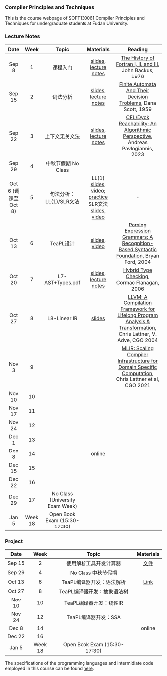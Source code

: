 ### Compiler Principles and Techniques 
This is the course webpage of SOFT130061 Compiler Principles and Techniques for undergraduate students at Fudan University. 

### Lecture Notes

| Date | Week | Topic | Materials | Reading |
|:---------:|:---------:|:---------:|:------------------:|:----------------------------------:|
| Sep 8 | 1 | 课程入门 | [slides](slides/L1-课程入门.pdf), [lecture notes](notes/l1-intro.pdf)  | [The History of Fortran I, II, and III](reading/1-fortran.pdf), John Backus, 1978 |
| Sep 15 | 2 | 词法分析 | [slides](slides/L2-词法分析.pdf), [lecture notes](notes/l2-lex.pdf)  | [Finite Automata And Their Decision Troblems](reading/2-fa.pdf), Dana Scott, 1959 |
| Sep 22 | 3 | 上下文无关文法 | [slides](slides/L3-CFG.pdf), [lecture notes](notes/l3-cfg.pdf) | [CFL/Dyck Reachability: An Algorithmic Perspective](https://dl.acm.org/doi/abs/10.1145/3583660.3583664), Andreas Pavlogiannis, 2023 |
| Sep 29 | 4 | 中秋节假期 No Class | |  |
| Oct 6 (调课至 Oct 8) | 5 | 句法分析：LL(1)/SLR文法 |LL(1) [slides](slides/L4-LL1.pdf), [video](https://cloud.fudan.edu.cn/#routeview/s/7jqMEDbg); [practice](practice/first.htm) SLR文法 [slides](slides/L5-SLR.pdf), [video](https://cloud.fudan.edu.cn/#routeview/s/CeJ0VUFY)  | - |
| Oct 13 | 6 | TeaPL设计 | [slides](slides/L6-TeaPL设计.pdf), [video](https://cloud.fudan.edu.cn/#routeview/s/DwVePVAd) | [Parsing Expression Grammars: A Recognition-Based Syntactic Foundation](https://dl.acm.org/doi/abs/10.1145/964001.964011), Bryan Ford, 2004  |
| Oct 20 | 7 | L7-AST+Types.pdf | [slides](slides/L7-AST+Types.pdf), [lecture notes](notes/l7-ast.pdf) | [Hybrid Type Checking](https://dl.acm.org/doi/pdf/10.1145/1111037.1111059?casa_token=HYEFXqjwckkAAAAA:pC5t1mo-xoT71PL84SNQ4BNiCC2c1zojsNKZMUobQfVayJ-tNAMFQlYVtOHr0pXuOkiVwjS7KC8Z), Cormac Flanagan, 2006 |
| Oct 27 | 8 | L8-Linear IR | [slides](slides/L8-线性IR.pdf) | [LLVM: A Compilation Framework for Lifelong Program Analysis & Transformation](https://ieeexplore.ieee.org/abstract/document/1281665), Chris Lattner, V. Adve, CGO 2004 |
| Nov 3 | 9 | | | [MLIR: Scaling Compiler Infrastructure for Domain Specific Computation](https://ieeexplore.ieee.org/abstract/document/9370308), Chris Lattner et al, CGO 2021 | 
| Nov 10 | 10 | | | |
| Nov 17 | 11 | | | |
| Nov 24 | 12 | | | |
| Dec 1 | 13 | | | |
| Dec 8 | 14 | | online | |
| Dec 15 | 15 | | | | 
| Dec 22 | 16 | | | |
| Dec 29 | 17 | No Class (University Exam Week) | | |
| Jan 5 | Week 18 | Open Book Exam (15:30-17:30) |  | |

### Project

| Date | Week | Topic | Materials |
|:---------:|:---------:|:------------------:|:----------------------------------:|
| Sep 15 | 2 | 使用解析工具开发计算器 | [文件](project/Assignment-1.zip) |
| Sep 29 | 4 | No Class 中秋节假期 |  |
| Oct 13 | 6 | TeaPL编译器开发：语法解析 | [Link](https://github.com/hxuhack/compiler_project) |
| Oct 27 | 8 | TeaPL编译器开发：抽象语法树 | |
| Nov 10 | 10 | TeaPL编译器开发：线性IR | |
| Nov 24 | 12 | TeaPL编译器开发：SSA | |
| Dec 8 | 14 | | online |
| Dec 22 | 16 | | |
| Jan 5 | Week 18 | Open Book Exam (15:30-17:30) |  |

The specifications of the programming languages and intermidiate code employed in this course can be found [here](teapl/README.md). 


